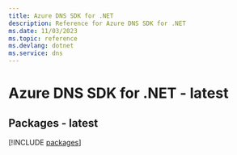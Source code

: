 ```yaml
---
title: Azure DNS SDK for .NET
description: Reference for Azure DNS SDK for .NET
ms.date: 11/03/2023
ms.topic: reference
ms.devlang: dotnet
ms.service: dns
---
```

# Azure DNS SDK for .NET - latest
## Packages - latest
[!INCLUDE [packages](dns-index.md)]